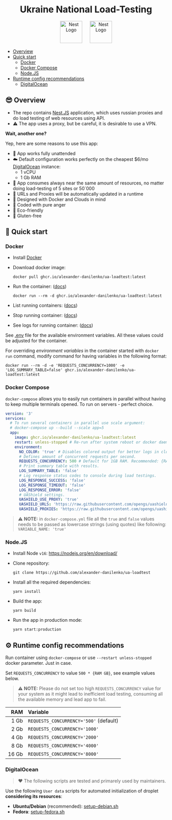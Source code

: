 <h1 align="center">Ukraine National Load-Testing</h1>

<p align="center">
  <img src="https://upload.wikimedia.org/wikipedia/commons/4/49/Flag_of_Ukraine.svg" height="69" alt="Nest Logo" hspace="10" />
  <img src="https://nestjs.com/img/logo_text.svg" height="69" alt="Nest Logo" hspace="10" />
</p>

- [Overview](#-overview)
- [Quick start](#-quick-start)
  - [Docker](#docker)
  - [Docker Compose](#docker-compose)
  - [Node.JS](#nodejs)
- [ Runtime config recommendations](#️-runtime-config-recommendations)
  - [DigitalOcean](#digitalocean)

## 😎 Overview

- The repo contains [Nest.JS](https://nestjs.com) application, which uses russian proxies and do load testing of web resources using API.
- ⚠ The app uses a proxy, but be careful, it is desirable to use a VPN.

**Wait, another one?**

Yep, here are some reasons to use this app:

- 🙌 App works fully unattended
- ☁️ Default configuration works perfectly on the cheapest $6/mo [DigitalOcean](https://m.do.co/c/231316d38894) instance:
  - 1 vCPU
  - 1 Gb RAM
- 🧠 App consumes always near the same amount of resources, no matter doing load-testing of 5 sites or 50`000
- 🔄 URLs and Proxies will be automatically updated in a runtime
- 🐋️ Designed with Docker and Clouds in mind
- 💢️ Coded with pure anger
- 🍁 Eco-friendly
- 🥦 Gluten-free

## 🚀 Quick start

### Docker

- Install [Docker](https://docker.com)

- Download docker image:

  ```shell
  docker pull ghcr.io/alexander-danilenko/ua-loadtest:latest
  ```

- Run the container: ([docs](https://docs.docker.com/engine/reference/commandline/run/))

  ```shell
  docker run --rm -d ghcr.io/alexander-danilenko/ua-loadtest:latest
  ```

- List running containers: ([docs](https://docs.docker.com/engine/reference/commandline/ps/))
- Stop running container: ([docs](https://docs.docker.com/engine/reference/commandline/stop/))
- See logs for running container: ([docs](https://docs.docker.com/engine/reference/commandline/logs/))

See [.env](./.env) file for the available environment variables. All these values could be adjusted for the container.

For overriding _environment variables_ in the container started with `docker run` command, modify command for having variables in the following format:

```shell
docker run --rm -d -e 'REQUESTS_CONCURRENCY=1000' -e 'LOG_SUMMARY_TABLE=false' ghcr.io/alexander-danilenko/ua-loadtest:latest
```

### Docker Compose

`docker-compose` allows you to easily run containers in parallel without having to keep multiple terminals opened. To run on servers - perfect choice.

```yaml
version: '3'
services:
  # To run several containers in parallel use scale argument:
  # docker-compose up --build --scale app=5
  app:
    image: ghcr.io/alexander-danilenko/ua-loadtest:latest
    restart: unless-stopped # Re-run after system reboot or docker daemon restart.
    environment:
      NO_COLOR: 'true' # Disables colored output for better logs in clouds.
      # Defines amount of concurrent requests per second.
      REQUESTS_CONCURRENCY: 500 # Default for 1GB RAM. Recommended: {RAM in Gb} * 500.
      # Print summary table with results.
      LOG_SUMMARY_TABLE: 'false'
      # Log response status codes to console during load testings.
      LOG_RESPONSE_SUCCESS: 'false'
      LOG_RESPONSE_TIMEOUT: 'false'
      LOG_RESPONSE_ERROR: 'false'
      # UAShield settings.
      UASHIELD_USE_PROXY: 'true'
      UASHIELD_URLS: 'https://raw.githubusercontent.com/opengs/uashieldtargets/v2/sites.json'
      UASHIELD_PROXIES: 'https://raw.githubusercontent.com/opengs/uashieldtargets/v2/proxy.json'
```

> ⚠️ **NOTE:** in `docker-compose.yml` file all the `true` and `false` values needs to be passed as lowercase strings (using quotes) like following: `VARIABLE_NAME: 'true'`


### Node.JS

- Install Node `v16`: https://nodejs.org/en/download/

- Clone repository:

  ```shell
  git clone https://github.com/alexander-danilenko/ua-loadtest
  ```

- Install all the required dependencies:
  ```shell
  yarn install
  ```

- Build the app:

  ```shell
  yarn build
  ```

- Run the app in production mode:

  ```shell
  yarn start:production
  ```

## ⚙️ Runtime config recommendations

Run container using `docker-compose` or use `--restart unless-stopped` docker parameter. Just in case.

Set `REQUESTS_CONCURRENCY` to value `500 * {RAM GB}`, see example values below.

> ⚠ **NOTE:** Please do not set too high `REQUESTS_CONCURRENCY` value for your system as it might lead to inefficient load testing, consuming all the available memory and lead app to fail.

|   RAM | Variable                               |
|------:|:---------------------------------------|
|  1 Gb | `REQUESTS_CONCURRENCY='500'` (default) |
|  2 Gb | `REQUESTS_CONCURRENCY='1000'`          |
|  4 Gb | `REQUESTS_CONCURRENCY='2000'`          |
|  8 Gb | `REQUESTS_CONCURRENCY='4000'`          |
| 16 Gb | `REQUESTS_CONCURRENCY='8000'`          |

### DigitalOcean

> ❤️ The following scripts are tested and primarely used by maintainers.

Use the following `User data` scripts for automated initialization of droplet **considering its resources**:

- **Ubuntu/Debian** (recommended): [setup-debian.sh](./examples/digitalocean/setup-debian.sh)
- **Fedora**: [setup-fedora.sh](./examples/digitalocean/setup-fedora.sh)
